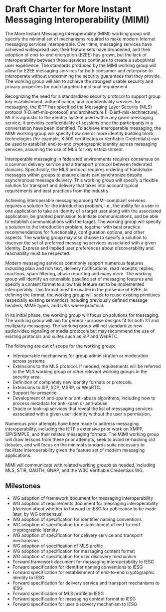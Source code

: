 # Draft Charter for More Instant Messaging Interoperability (MIMI)

The More Instant Messaging Interoperability (MIMI) working group will specify the minimal set of mechanisms required to make modern Internet messaging services interoperable. Over time, messaging services have achieved widespread use, their feature sets have broadened, and their adoption of end-to-end encryption (E2EE) has grown, but the lack of interoperability between these services continues to create a suboptimal user experience. The standards produced by the MIMI working group will allow for E2EE messaging services for both consumer and enterprise to interoperate without undermining the security guarantees that they provide. The working group will aim to achieve the strongest usable security and privacy properties for each targeted functional requirement.

Recognizing the need for a standardized security protocol to support group key establishment, authentication, and confidentiality services for messaging, the IETF has specified the Messaging Layer Security (MLS) protocol [I-D.ietf-mls-protocol] and architecture [I-D.ietf-mls-architecture]. MLS is agnostic to the identity system used within any given messaging service; it provides confidentiality of sessions once the participants in a conversation have been identified. To achieve interoperable messaging, the MIMI working group will specify how one or more identity building block technologies (for example, X.509 certificates or Verifiable Credentials) can be used to establish end-to-end cryptographic identity across messaging services, assuming the use of MLS for key establishment. 

Interoperable messaging in federated environments requires consensus on a common delivery service and a transport protocol between federated domains. Specifically, the MLS protocol requires ordering of handshake messages within groups to ensure clients can synchronize despite asynchronous message delivery. This working group will specify a flexible solution for transport and delivery that takes into account typical requirements and best practices from the industry. 

Achieving interoperable messaging among MIMI-compliant services requires a solution for the introduction problem, i.e., the ability for a user in one application to take an identity of a target user along with the associated application, be granted permission to initiate communications, and be able to establish communications with the target. The working group will specify a solution to the introduction problem, together with best practice recommendations for functionality, configuration options, and other aspects. The working group may also choose to specify a solution to discover the set of preferred messaging services associated with a given identity. Express and implied user preferences about discoverability and reachability must be respected. 

Modern messaging services commonly support numerous features including plain and rich text, delivery notifications, read receipts, replies, reactions, spam filtering, abuse reporting and many more. The working group will identify an extensible baseline set of messaging features and specify a content format to allow this feature set to be implemented interoperably. This format must be usable in the presence of E2EE. In defining the format, the working group will seek to reuse existing primitives (especially existing semantics) including previously defined message headers, MIME types, and URIs where practical.

In its initial phase, the working group will focus on solutions for messaging. The working group will aim for general-purpose designs fit for both 1:1 and multiparty messaging. The working group will not standardize new audio/video signaling or media protocols but may recommend the use of existing protocols and suites such as SIP and WebRTC. 

The following are out of scope for the working group:
* Interoperable mechanisms for group administration or moderation across systems
* Extensions to the MLS protocol. If needed, requirements will be referred to the MLS working group or other relevant working groups in the security area.
* Definition of completely new identity formats or protocols.
* Extensions to SIP, SDP, MSRP, or WebRTC.
* Support for presence.
* Development of anti-spam or anti-abuse algorithms, including how to process metadata for anti-spam or anti-abuse
* Oracle or look-up services that reveal the list of messaging services associated with a given user identity without the user's permission.

Numerous prior attempts have been made to address messaging interoperability, including the IETF's extensive prior work on XMPP, SIP/SIMPLE, and their related messaging formats. The MIMI working group will draw lessons from these prior attempts, seek to avoid re-hashing old debates, and will focus on the minimal standards suite necessary to facilitate interoperability given the feature set of modern messaging applications.

MIMI will communicate with related working groups as needed, including MLS, STIR, OAUTH, GNAP, and the W3C Verifiable Credentials WG.

## Milestones

* WG adoption of framework document for messaging interoperability
* WG adoption of requirements document for messaging interoperability
  (decision about whether to forward to IESG for publication to be made later,
  by WG consensus)
* WG adoption of specification for identifier naming conventions
* WG adoption of specification for establishment of end-to-end cryptographic identity
* WG adoption of specification for delivery service and transport mechanisms
* WG adoption of specification of MLS profile
* WG adoption of specification for messaging content format
* WG adoption of specification for user discovery mechanism
* Forward framework document for messaging interoperability to IESG
* Forward specification for identifier naming conventions to IESG
* Forward specification for establishment of end-to-end cryptographic identity to IESG
* Forward specification for delivery service and transport mechanisms to IESG
* Forward specification of MLS profile to IESG
* Forward specification for messaging content format to IESG
* Forward specification for user discovery mechanism to IESG








 

